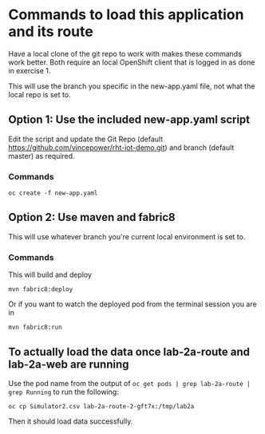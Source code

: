 # Commands to load this application and its route

Have a local clone of the git repo to work with makes these commands work better. Both require an local OpenShift client that is logged in as done in exercise 1.

This will use the branch you specific in the new-app.yaml file, not what the local repo is set to.

## Option 1: Use the included new-app.yaml script

Edit the script and update the Git Repo (default https://github.com/vincepower/rht-iot-demo.git) and branch (default master) as required.

### Commands
```
oc create -f new-app.yaml
```

## Option 2: Use maven and fabric8

This will use whatever branch you're current local environment is set to.

### Commands

This will build and deploy
```
mvn fabric8:deploy
```

Or if you want to watch the deployed pod from the terminal session you are in
```
mvn fabric8:run
```

## To actually load the data once lab-2a-route and lab-2a-web are running
Use the pod name from the output of ``` oc get pods | grep lab-2a-route | grep Running ``` to run the following:

```
oc cp Simulator2.csv lab-2a-route-2-gft7x:/tmp/lab2a
```

Then it should load data successfully.

